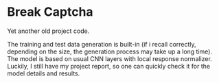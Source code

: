 # Break Captcha

Yet another old project code. 

The training and test data generation is built-in (if i recall correctly, depending on the size, the generation process may take up a long time). 
The model is based on usual CNN layers with local response normalizer. Luckily, I still have my project report, so one can quickly check it for the model details and results.  

